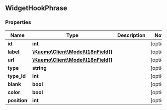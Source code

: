 ## WidgetHookPhrase

### Properties
Name | Type | Description | Notes
------------ | ------------- | ------------- | -------------
**id** | **int** |  | [optional] 
**label** | [**\Kaemo\Client\Model\I18nField[]**](#I18nField) |  | [optional] 
**url** | [**\Kaemo\Client\Model\I18nField[]**](#I18nField) |  | [optional] 
**type** | **string** |  | [optional] 
**type_id** | **int** |  | [optional] 
**blank** | **bool** |  | [optional] 
**color** | **bool** |  | [optional] 
**position** | **int** |  | [optional] 


